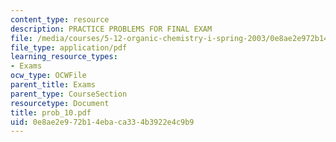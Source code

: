 ```yaml
---
content_type: resource
description: PRACTICE PROBLEMS FOR FINAL EXAM
file: /media/courses/5-12-organic-chemistry-i-spring-2003/0e8ae2e972b14ebaca334b3922e4c9b9_prob_10.pdf
file_type: application/pdf
learning_resource_types:
- Exams
ocw_type: OCWFile
parent_title: Exams
parent_type: CourseSection
resourcetype: Document
title: prob_10.pdf
uid: 0e8ae2e9-72b1-4eba-ca33-4b3922e4c9b9
---
```

